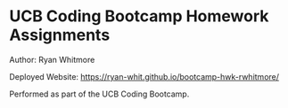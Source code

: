 # UCB Coding Bootcamp Homework Assignments

Author: Ryan Whitmore

Deployed Website: https://ryan-whit.github.io/bootcamp-hwk-rwhitmore/

Performed as part of the UCB Coding Bootcamp.
